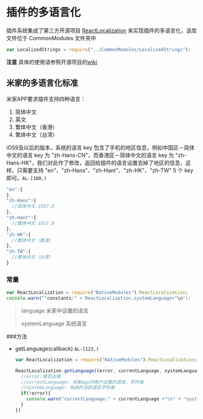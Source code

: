 # 插件的多语言化

插件系统集成了第三方开源项目 [ReactLocalization](https://github.com/stefalda/ReactNativeLocalization) 来实现插件的多语言化，该库文件位于 CommonModules 文件夹中

```js
var LocalizedStrings = require("../CommonModules/LocalizedStrings");
```

**注意** 具体的使用请参照开源项目的[wiki](https://github.com/stefalda/ReactNativeLocalization)

## 米家的多语言化标准

米家APP要求插件支持四种语言：

1. 简体中文
2. 英文
3. 繁体中文（香港）
4. 繁体中文（台湾）

iOS9及以后的版本，系统的语言 key 包含了手机的地区信息，例如中国区－简体中文的语言 key 为 "zh-Hans-CN"，而香港区－简体中文的语言 key 为 "zh-Hans-HK"，我们对此作了修改，返回给插件的语言设置去掉了地区的信息，这样，只需要支持 "en"、"zh-Hans"、"zh-Hant"、"zh-HK"、"zh-TW" 5 个 key 即可。`AL-[100,)`

```js
"en":{
},
"zh-Hans":{ 
  //简体中文 iOS7,8
},
"zh-Hant":{
  //繁体中文 iOS7,8
},
"zh-HK":{
  //繁体中文（香港）
},
"zh-TW":{
  //繁体中文（台湾）
}
```
### 常量

```javascript
var ReactLocalization = require("NativeModules").ReactLocalization;
console.warn(""constants:" + ReactLocalization.systemLanguage+"\n");
```



> language  米家中设置的语言
>
> systemLanguage 系统语言

###方法

- getLanguage(callback)  `AL-[123,)`

  ```javascript
  var ReactLocalization = require("NativeModules").ReactLocalization;

  ReactLocalization.getLanguage((error, currentLanguage, systemLanguage) => {
    //error:是否出错
    //currentLanguage: 米家app内用户设置的语言，字符串
    //systemLanguage: 系统的当前语言字符串
    if(!error){
      console.warn("currentLanguage:" + currentLanguage +"\n" + "systemLanguage:" + systemLanguage + "\n"+"constants:" + ReactLocalization.systemLanguage+"\n");
    }
  })
  ```

  ​



